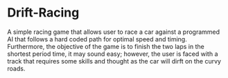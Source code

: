 # Drift-Racing
A simple racing game that allows user to race a car against a programmed AI that follows a hard coded path for optimal speed and timing. Furthermore, the objective of the game is to finish the two laps in the shortest period time, it may sound easy; however, the user is faced with a track that requires some skills and thought as the car will dirft on the curvy roads. 
